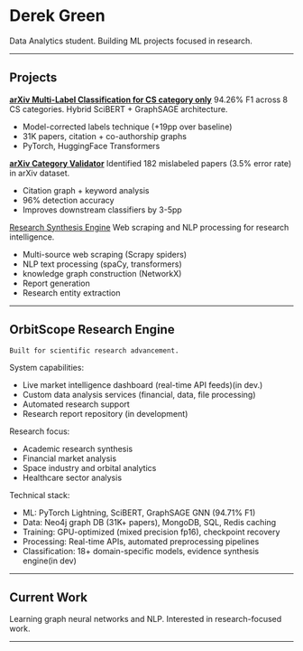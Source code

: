 # Derek Green

Data Analytics student. Building ML projects focused in research.

---

## Projects

**[arXiv Multi-Label Classification for CS category only](https://github.com/green8-dot/arxiv-multilabel-classification)**
94.26% F1 across 8 CS categories. Hybrid SciBERT + GraphSAGE architecture.
- Model-corrected labels technique (+19pp over baseline)
- 31K papers, citation + co-authorship graphs
- PyTorch, HuggingFace Transformers

**[arXiv Category Validator](https://github.com/green8-dot/arxiv-category-validator)**
Identified 182 mislabeled papers (3.5% error rate) in arXiv dataset.
- Citation graph + keyword analysis
- 96% detection accuracy
- Improves downstream classifiers by 3-5pp

[Research Synthesis Engine](https://github.com/green8-dot/research-synthesis-engine)
Web scraping and NLP processing for research intelligence.
- Multi-source web scraping (Scrapy spiders)
- NLP text processing (spaCy, transformers)
- knowledge graph construction (NetworkX)
- Report generation
- Research entity extraction
  
---
## OrbitScope Research Engine
    Built for scientific research advancement.

 System capabilities:
 - Live market intelligence dashboard (real-time API feeds)(in dev.)
 - Custom data analysis services (financial, data, file processing)
 - Automated research support
 - Research report repository (in development)

 Research focus:
 - Academic research synthesis
 - Financial market analysis
 - Space industry and orbital analytics
 - Healthcare sector analysis

 Technical stack:
- ML: PyTorch Lightning, SciBERT, GraphSAGE GNN (94.71% F1)
- Data: Neo4j graph DB (31K+ papers), MongoDB, SQL, Redis caching
- Training: GPU-optimized (mixed precision fp16), checkpoint recovery
- Processing: Real-time APIs, automated preprocessing pipelines
- Classification: 18+ domain-specific models, evidence synthesis engine(in dev)
---

## Current Work

Learning graph neural networks and NLP. Interested in research-focused work.

---
